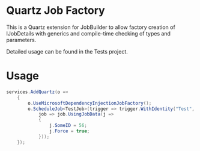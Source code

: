 # Quartz Job Factory
This is a Quartz extension for JobBuilder to allow factory creation of IJobDetails with generics and compile-time checking of types and parameters.

Detailed usage can be found in the Tests project.

# Usage

```cs
services.AddQuartz(o =>
    {
        o.UseMicrosoftDependencyInjectionJobFactory();
        o.ScheduleJob<TestJob>(trigger => trigger.WithIdentity("Test", "ScheduleJob").StartNow(),
            job => job.UsingJobData(j =>
            {
                j.SomeID = 56;
                j.Force = true;
            }));
    });
```
